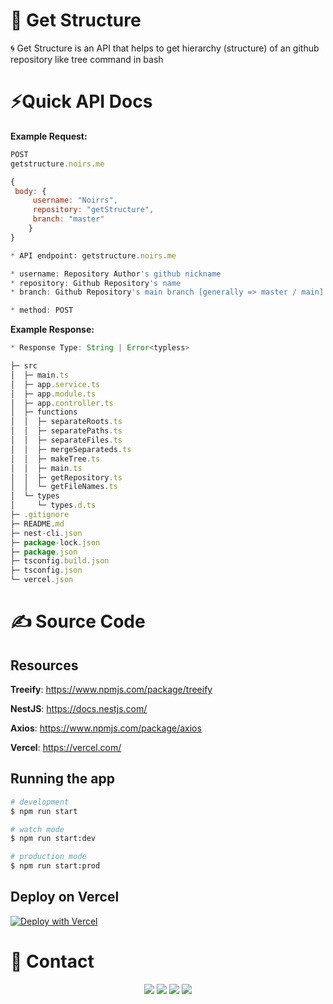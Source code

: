 # 🚧 Get Structure 

🌀 Get Structure is an API that helps to get hierarchy (structure) of an github repository like tree command in bash


# ⚡Quick API Docs

**Example Request:**  

```js 
POST 
getstructure.noirs.me 

{
 body: {
	 username: "Noirrs",
	 repository: "getStructure",
	 branch: "master"
	}
}

* API endpoint: getstructure.noirs.me

* username: Repository Author's github nickname
* repository: Github Repository's name
* branch: Github Repository's main branch [generally => master / main] 

* method: POST
```

**Example Response:** 


```js
* Response Type: String | Error<typless>

├─ src
│  ├─ main.ts
│  ├─ app.service.ts
│  ├─ app.module.ts
│  ├─ app.controller.ts
│  ├─ functions
│  │  ├─ separateRoots.ts
│  │  ├─ separatePaths.ts
│  │  ├─ separateFiles.ts
│  │  ├─ mergeSeparateds.ts
│  │  ├─ makeTree.ts
│  │  ├─ main.ts
│  │  ├─ getRepository.ts
│  │  └─ getFileNames.ts
│  └─ types
│     └─ types.d.ts
├─ .gitignore
├─ README.md
├─ nest-cli.json
├─ package-lock.json
├─ package.json
├─ tsconfig.build.json
├─ tsconfig.json
└─ vercel.json
```

# ✍️ Source Code


## Resources

**Treeify**: https://www.npmjs.com/package/treeify

**NestJS**: https://docs.nestjs.com/

**Axios**: https://www.npmjs.com/package/axios

**Vercel**: https://vercel.com/


## Running the app

```bash
# development
$ npm run start

# watch mode
$ npm run start:dev

# production mode
$ npm run start:prod
```


## Deploy on Vercel
[![Deploy with Vercel](https://vercel.com/button)](https://vercel.com/new/clone?repository-url=https%3A%2F%2Fgithub.com%2FNoirrs%2Fgetstructure)

 
# 📱 Contact

<div align="center">
<a href="https://github.com/Noirrs" target="_blank"><img src="https://img.shields.io/badge/Noirrs%20-191717.svg?&style=for-the-badge&logo=github&logoColor=white"></a>
<a href="https://discord.com/users/922078187788308510" target="_blank"><img src="https://shields.io/badge/Noir-111111.svg?&style=for-the-badge&logo=discord"></a>
<a href="https://www.npmjs.com/~noirr" target="_blank"><img src="https://shields.io/badge/Noirr-111111.svg?&style=for-the-badge&logo=npm"></a>
<a href="https://open.spotify.com/user/oitziwwbyioezmtmfndiu3qqw" target= "_blank"><img src="https://img.shields.io/badge/Spotify%20-1ed760.svg?&style=for-the-badge&logo=spotify&logoColor=black"></a>
  </div>

